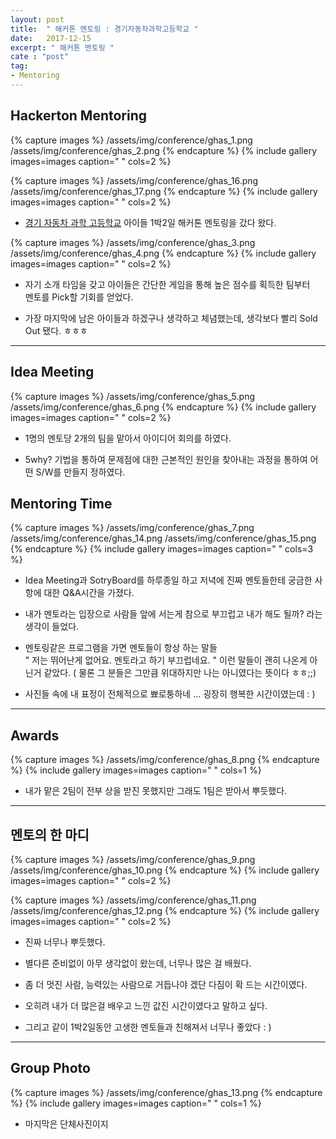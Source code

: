 ```yaml
---
layout: post
title:  " 해커톤 멘토링 : 경기자동차과학고등학교 "
date:   2017-12-15
excerpt: " 해커톤 멘토링 "
cate : "post"
tag:
- Mentoring
---
```


## Hackerton Mentoring

{% capture images %}
	/assets/img/conference/ghas_1.png
	/assets/img/conference/ghas_2.png
{% endcapture %}
{% include gallery images=images caption=" " cols=2 %}


{% capture images %}
	/assets/img/conference/ghas_16.png
	/assets/img/conference/ghas_17.png
{% endcapture %}
{% include gallery images=images caption=" " cols=2 %}



* [경기 자동차 과학 고등학교](http://www.ghas.hs.kr/) 아이들 1박2일 해커톤 멘토링을 갔다 왔다.

{% capture images %}
	/assets/img/conference/ghas_3.png
	/assets/img/conference/ghas_4.png
{% endcapture %}
{% include gallery images=images caption=" " cols=2 %}

* 자기 소개 타임을 갖고 아이들은 간단한 게임을 통해 높은 점수를 획득한 팀부터 <br> 멘토를 Pick할 기회를 얻었다.

* 가장 마지막에 남은 아이들과 하겠구나 생각하고 체념했는데, 생각보다 빨리 Sold Out 됐다. ㅎㅎㅎ 


---

## Idea Meeting

{% capture images %}
	/assets/img/conference/ghas_5.png
	/assets/img/conference/ghas_6.png
{% endcapture %}
{% include gallery images=images caption=" " cols=2 %}

* 1명의 멘토당 2개의 팀을 맡아서 아이디어 회의를 하였다.

* 5why? 기법을 통하여 문제점에 대한 근본적인 원인을 찾아내는 과정을 통하여 어떤 S/W를 만들지 정하였다.



## Mentoring Time

{% capture images %}
	/assets/img/conference/ghas_7.png
	/assets/img/conference/ghas_14.png
	/assets/img/conference/ghas_15.png
{% endcapture %}
{% include gallery images=images caption=" " cols=3 %}

* Idea Meeting과 SotryBoard를 하루종일 하고 저녁에 진짜 멘토들한테 궁금한 사항에 대한 Q&A시간을 가졌다.

* 내가 멘토라는 입장으로 사람들 앞에 서는게 참으로 부끄럽고 내가 해도 될까? 라는 생각이 들었다.

* 멘토링같은 프로그램을 가면 멘토들이 항상 하는 말들 <br> " 저는 뛰어난게 없어요. 멘토라고 하기 부끄럽네요. " 이런 말들이 괜히 나온게 아닌거 같았다. ( 물론 그 분들은 그만큼 위대하지만 나는 아니였다는 뜻이다 ㅎㅎ;;)

* 사진들 속에 내 표정이 전체적으로 뾰로퉁하네 ... 굉장히 행복한 시간이였는데 : ) 



---

## Awards

{% capture images %}
	/assets/img/conference/ghas_8.png
{% endcapture %}
{% include gallery images=images caption=" " cols=1 %}

* 내가 맡은 2팀이 전부 상을 받진 못했지만 그래도 1팀은 받아서 뿌듯했다. 



---

## 멘토의 한 마디

{% capture images %}
	/assets/img/conference/ghas_9.png
	/assets/img/conference/ghas_10.png
{% endcapture %}
{% include gallery images=images caption=" " cols=2 %}


{% capture images %}
	/assets/img/conference/ghas_11.png
	/assets/img/conference/ghas_12.png
{% endcapture %}
{% include gallery images=images caption=" " cols=2 %}

* 진짜 너무나 뿌듯했다. 

* 별다른 준비없이 아무 생각없이 왔는데, 너무나 많은 걸 배웠다.

* 좀 더 멋진 사람, 능력있는 사람으로 거듭나야 겠단 다짐이 확 드는 시간이였다.

* 오히려 내가 더 많은걸 배우고 느낀 값진 시간이였다고 말하고 싶다.

* 그리고 같이 1박2일동안 고생한 멘토들과 친해져서 너무나 좋았다 : )

---

## Group Photo 

{% capture images %}
	/assets/img/conference/ghas_13.png
{% endcapture %}
{% include gallery images=images caption=" " cols=1 %}

* 마지막은 단체사진이지 


